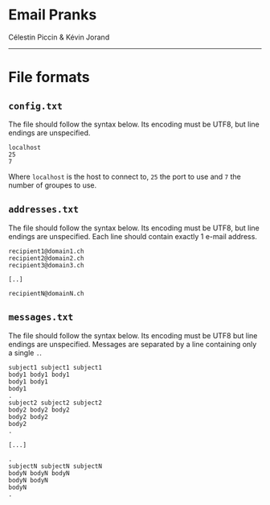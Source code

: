 Email Pranks
============

Célestin Piccin & Kévin Jorand

------------

# File formats

## `config.txt`
The file should follow the syntax below. Its encoding must be UTF8, but line endings are unspecified.
```
localhost
25
7
```
Where `localhost` is the host to connect to, `25` the port to use and `7` the number of groupes to use.

## `addresses.txt`
The file should follow the syntax below. Its encoding must be UTF8, but line endings are unspecified. Each line should contain exactly 1 e-mail address.
```
recipient1@domain1.ch
recipient2@domain2.ch
recipient3@domain3.ch

[..]

recipientN@domainN.ch
```

## `messages.txt`
The file should follow the syntax below. Its encoding must be UTF8 but line endings are unspecified. Messages are separated by a line containing only a single `.`.
```
subject1 subject1 subject1
body1 body1 body1
body1 body1
body1
.
subject2 subject2 subject2
body2 body2 body2
body2 body2
body2
.

[...]

.
subjectN subjectN subjectN
bodyN bodyN bodyN
bodyN bodyN
bodyN
.
```